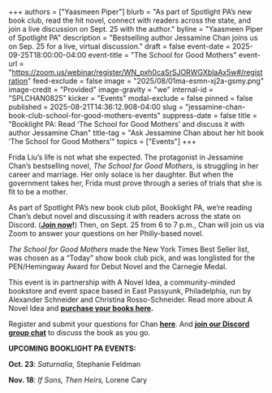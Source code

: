 +++
authors = ["Yaasmeen Piper"]
blurb = "As part of Spotlight PA’s new book club, read the hit novel, connect with readers across the state, and join a live discussion on Sept. 25 with the author."
byline = "Yaasmeen Piper of Spotlight PA"
description = "Bestselling author Jessamine Chan joins us on Sep. 25 for a live, virtual discussion."
draft = false
event-date = 2025-09-25T18:00:00-04:00
event-title = "The School for Good Mothers"
event-url = "https://zoom.us/webinar/register/WN_pxh0caSrSJORWGXblaAx5w#/registration"
feed-exclude = false
image = "2025/08/01ma-esmn-xj2a-gsmy.png"
image-credit = "Provided"
image-gravity = "we"
internal-id = "SPLCHAN0825"
kicker = "Events"
modal-exclude = false
pinned = false
published = 2025-08-21T14:36:12.908-04:00
slug = "jessamine-chan-book-club-school-for-good-mothers-events"
suppress-date = false
title = "Booklight PA: Read ‘The School for Good Mothers’ and discuss it with author Jessamine Chan"
title-tag = "Ask Jessamine Chan about her hit book ‘The School for Good Mothers’"
topics = ["Events"]
+++

Frida Liu’s life is not what she expected. The protagonist in Jessamine Chan’s bestselling novel, <em>The School for Good Mothers</em>, is struggling in her career and marriage. Her only solace is her daughter. But when the government takes her, Frida must prove through a series of trials that she is fit to be a mother.

As part of Spotlight PA’s new book club pilot, Booklight PA, we’re reading Chan’s debut novel and discussing it with readers across the state on Discord. (<a href="https://discord.gg/KZWkJubg"><strong>Join now</strong></a><strong>!</strong>) Then, on Sept. 25 from 6 to 7 p.m., Chan will join us via Zoom to answer your questions on her Philly-based novel.

<em>The School for Good Mothers </em>made the New York Times Best Seller list, was chosen as a “Today” show book club pick, and was longlisted for the PEN/Hemingway Award for Debut Novel and the Carnegie Medal.

This event is in partnership with A Novel Idea, a community-minded bookstore and event space based in East Passyunk, Philadelphia, run by Alexander Schneider and Christina Rosso-Schneider. Read more about A Novel Idea and <a href="https://anovelideaphilly.com/order/"><strong>purchase your books here</strong></a><strong>.</strong>

Register and submit your questions for Chan <a href="https://zoom.us/webinar/register/WN_pxh0caSrSJORWGXblaAx5w"><strong>here</strong></a>. And <a href="https://discord.gg/KZWkJubg"><strong>join our Discord group chat</strong></a> to discuss the book as you go.

<strong>UPCOMING BOOKLIGHT PA EVENTS:</strong>

<strong>Oct. 23</strong>: <em>Saturnalia</em>, Stephanie Feldman

<strong>Nov. 18</strong>: <em>If Sons, Then Heirs,</em> Lorene Cary<strong></strong>

